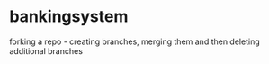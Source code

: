 # bankingsystem
forking a repo - creating branches, merging them and then deleting additional branches
